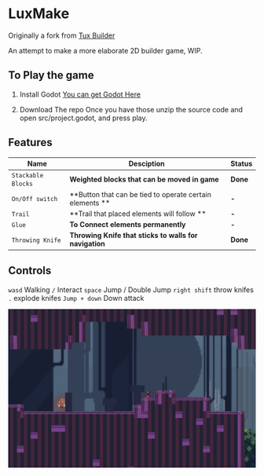 # LuxMake 
Originally a fork from [Tux Builder](https://github.com/Alzter/TuxBuilder)

An attempt to make a more elaborate 2D builder game, WIP.


## To Play the game
1. Install Godot
[You can get Godot Here](https://godotengine.org/)

2. Download The repo 
Once you have those unzip the source code and open src/project.godot, and press play.

## Features 
Name | Desciption | Status
--- | --- | ---
`Stackable Blocks` | **Weighted blocks that can be moved in game** | **Done**
`On/Off switch` | **Button that can be tied to operate certain elements ** | **-**
`Trail` | **Trail that placed elements will follow ** | **-**
`Glue` | **To Connect elements permanently** | **-**
`Throwing Knife` | **Throwing Knife that sticks to walls for navigation** | **Done**

## Controls

`wasd` Walking
`/` Interact
`space` Jump / Double Jump
`right shift` throw knifes
`.` explode knifes
`Jump + down` Down attack


![Screenshot](./LuxMake.png)
